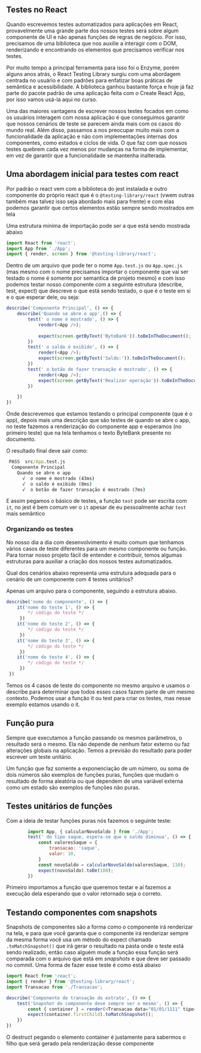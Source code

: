 ## Testes no React

Quando escrevemos testes automatizados para aplicações em React, provavelmente uma grande parte dos nossos testes será sobre algum componente de UI e não apenas funções de regras de negócio. Por isso, precisamos de uma biblioteca que nos auxilie a interagir com o DOM, renderizando e encontrando os elementos que precisamos verificar nos testes.

Por muito tempo a principal ferramenta para isso foi o Enzyme, porém alguns anos atrás, o React Testing Library surgiu com uma abordagem centrada no usuário e com padrões para enfatizar boas práticas de semântica e acessibilidade. A biblioteca ganhou bastante força e hoje já faz parte do pacote padrão de uma aplicação feita com o Create React App, por isso vamos usá-la aqui no curso.

Uma das maiores vantagens de escrever nossos testes focados em como os usuários interagem com nossa aplicação é que conseguimos garantir que nossos cenários de teste se parecem ainda mais com os casos do mundo real. Além disso, passamos a nos preocupar muito mais com a funcionalidade da aplicação e não com implementações internas dos componentes, como estados e ciclos de vida. O que faz com que nossos testes quebrem cada vez menos por mudanças na forma de implementar, em vez de garantir que a funcionalidade se mantenha inalterada.

## Uma abordagem inicial para testes com react

Por padrão o react vem com a biblioteca do jest instalada e outro componente do próprio react que é o `@testing-library/react` (vwem outras também mas talvez isso seja abordado mais para frente) e com elas podemos garantir que certos elementos estão sempre sendo mostrados em tela

Uma estrutura minima de importação pode ser a que está sendo mostrada abaixo

```js
import React from 'react';
import App from './App';
import { render, screen } from '@testing-library/react';
```

Dentro de um arquivo que pode ter o nome `App.test.js` ou `App.spec.js` (mas mesmo com o nome precisamos importar o componente que vai ser testado o nome é somente por semantica de projeto mesmo) e com isso podemos testar nosso componente com a seguinte estrutura (describe, test, expect) que descreve o que está sendo testado, o que é o teste em si e o que esperar dele, ou seja:

```js
describe('Componente Principal', () => {
    describe('Quando se abre o app',() => {
        test(' o nome é mostrado', () => {
            render(<App />);
    
            expect(screen.getByText('ByteBank')).toBeInTheDocument();
        })
        test(' o saldo é exibido', () => {
            render(<App />);
            expect(screen.getByText('Saldo:')).toBeInTheDocument();
        })
        test(' o botão de fazer transação é mostrado', () => {
            render(<App />);
            expect(screen.getByText('Realizar operação')).toBeInTheDocument();
        })

    })
})
```

Onde descrevemos que estamos testando o principal componente (que é o app), depois mais uma descrição que são testes de quando se abre o app, no teste fazemos a renderização do componente app e esperamos (no primeiro teste) que na tela tenhamos o texto ByteBank presente no documento.

O resultado final deve sair como:

```cmd
 PASS  src/App.test.js
  Componente Principal
    Quando se abre o app
      √  o nome é mostrado (43ms)
      √  o saldo é exibido (8ms)
      √  o botão de fazer transação é mostrado (7ms)
```

E assim pegamos o básico de testes, a função `test` pode ser escrita com `it`, no jest é bem comum ver o `it` apesar de eu pessoalmente achar `test` mais semântico

### Organizando os testes

No nosso dia a dia com desenvolvimento é muito comum que tenhamos vários casos de teste diferentes para um mesmo componente ou função. Para tornar nosso projeto fácil de entender e contribuir, temos algumas estruturas para auxiliar a criação dos nossos testes automatizados.

Qual dos cenários abaixo representa uma estrutura adequada para o cenário de um componente com 4 testes unitários?

Apenas um arquivo para o componente, seguindo a estrutura abaixo.

```js
describe('nome do componente', () => {
    it('nome do teste 1', () => {
        */ código do teste */
     })
    it('nome do teste 2', () => {
        */ código do teste */
     })
    it('nome do teste 3', () => {
        */ código do teste */
     })
    it('nome do teste 4', () => {
        */ código do teste */
     })
 })
```

Temos os 4 casos de teste do componente no mesmo arquivo e usamos o describe para determinar que todos esses casos fazem parte de um mesmo contexto. Podemos usar a função it ou test para criar os testes, mas nesse exemplo estamos usando o it.

## Função pura

Sempre que executamos a função passando os mesmos parâmetros, o resultado será o mesmo. Ela não depende de nenhum fator externo ou faz alterações globais na aplicação. Temos a previsão do resultado para poder escrever um teste unitário.

Um função que faz somente a exponenciação de um número, ou soma de dois números são exemplos de funções puras, funções que mudam o resultado de forma aleatória ou que dependem de uma variável externa como um estado são exemplos de funções não puras.

## Testes unitários de funções

Com a ideia de testar funções puras nós fazemos o seguinte teste:

```js
    	import App, { calcularNovoSaldo } from './App';
        test(' do tipo saque, espera-se que o saldo diminua', () => {
            const valoresSaque = {
                transacao: 'saque', 
                valor: 10,
            }
            const novoSaldo = calcularNovoSaldo(valoresSaque, 110);
            expect(novoSaldo).toBe(100);
        })
```

Primeiro importamos a função que queremos testar e aí fazemos a execução dela esperando que o valor retornado seja o correto.

## Testando componentes com snapshots

Snapshots de componentes são a forma como o componente irá renderizar na tela, e para que você garanta que o componente irá renderizar sempre da mesma forma você usa um método do expect chamado `.toMatchSnapshot()` que irá gerar o resultado na pasta onde o teste está sendo realizado, então caso alguém mude a função essa função será comparada com o arquivo que está em _snapshots_ e que deve ser passado no commit. Uma forma de fazer esse teste é como está abaixo

```js
import React from 'react';
import { render } from '@testing-library/react';
import Transacao from './Transacao';

describe('Componente de transação do extrato', () => {
    test('Snapshot do componente deve sempre ser o mesmo', () => {
        const { container } = render(<Transacao data="01/01/1111" tipo="saque" valor="20"/>)
        expect(container.firstChild).toMatchSnapshot();
    })
})
```

O destruct pegando o elemento container é justamente para sabermos o filho que será gerado pela renderização desse componente
